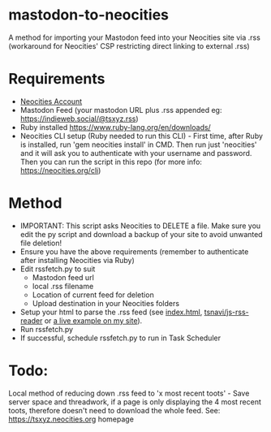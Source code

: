 # mastodon-to-neocities
A method for importing your Mastodon feed into your Neocities site via .rss (workaround for Neocities' CSP restricting direct linking to external .rss)

# Requirements
- [Neocities Account](https://neocities.org/)
- Mastodon Feed (your mastodon URL plus .rss appended eg: https://indieweb.social/@tsxyz.rss)
- Ruby installed https://www.ruby-lang.org/en/downloads/
- Neocities CLI setup (Ruby needed to run this CLI) - First time, after Ruby is installed, run 'gem neocities install' in CMD. Then run just 'neocities' and it will ask you to authenticate with your username and password. Then you can run the script in this repo (for more info: https://neocities.org/cli)

# Method
- IMPORTANT: This script asks Neocities to DELETE a file. Make sure you edit the py script and download a backup of your site to avoid unwanted file deletion!
- Ensure you have the above requirements (remember to authenticate after installing Neocities via Ruby)
- Edit rssfetch.py to suit
  - Mastodon feed url
  - local .rss filename
  - Location of current feed for deletion
  - Upload destination in your Neocities folders
- Setup your html to parse the .rss feed (see [index.html](https://github.com/tsnavi/mastodon-to-neocities/blob/main/index.html), [tsnavi/js-rss-reader](https://github.com/tsnavi/js-rss-reader) or [a live example on my site](https://tsxyz.neocities.org/micro)).
- Run rssfetch.py
- If successful, schedule rssfetch.py to run in Task Scheduler

# Todo:
Local method of reducing down .rss feed to 'x most recent toots' - Save server space and threadwork, if a page is only displaying the 4 most recent toots, therefore doesn't need to download the whole feed. See: https://tsxyz.neocities.org homepage
